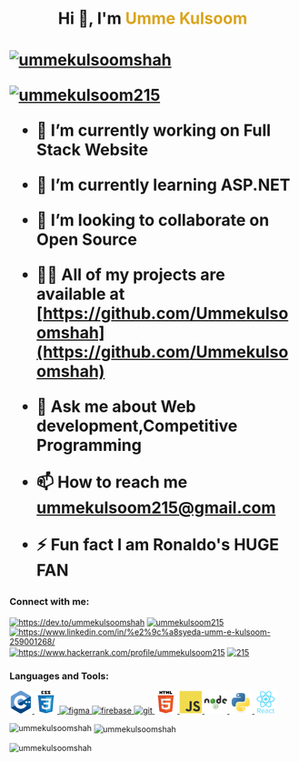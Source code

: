 <h1 align="center">Hi 👋, I'm <span style="color: goldenrod;">Umme Kulsoom</span><h1/>


<p align="left"> <a href="https://github.com/ryo-ma/github-profile-trophy"><img src="https://github-profile-trophy.vercel.app/?username=ummekulsoomshah" alt="ummekulsoomshah" /></a> </p>

<p align="left"> <a href="https://twitter.com/ummekulsoom215" target="blank"><img src="https://img.shields.io/twitter/follow/ummekulsoom215?logo=twitter&style=for-the-badge" alt="ummekulsoom215" /></a> </p>

- 🔭 I’m currently working on **Full Stack Website**

- 🌱 I’m currently learning **ASP.NET**

- 👯 I’m looking to collaborate on **Open Source**

- 👨‍💻 All of my projects are available at [https://github.com/Ummekulsoomshah](https://github.com/Ummekulsoomshah)

- 💬 Ask me about **Web development,Competitive Programming**

- 📫 How to reach me **ummekulsoom215@gmail.com**

- ⚡ Fun fact **I am Ronaldo's HUGE FAN**

<h3 align="left">Connect with me:</h3>
<p align="left">
<a href="[https://dev.to/https://dev.to/ummekulsoomshah](https://dev.to/ummekulsoomshah)" target="blank"><img align="center" src="https://raw.githubusercontent.com/rahuldkjain/github-profile-readme-generator/master/src/images/icons/Social/devto.svg" alt="https://dev.to/ummekulsoomshah" height="30" width="40" /></a>
<a href="https://twitter.com/ummekulsoom215" target="blank"><img align="center" src="https://raw.githubusercontent.com/rahuldkjain/github-profile-readme-generator/master/src/images/icons/Social/twitter.svg" alt="ummekulsoom215" height="30" width="40" /></a>
<a href="https://www.linkedin.com/in/%e2%9c%a8syeda-umm-e-kulsoom-259001268/" target="blank"><img align="center" src="https://raw.githubusercontent.com/rahuldkjain/github-profile-readme-generator/master/src/images/icons/Social/linked-in-alt.svg" alt="https://www.linkedin.com/in/%e2%9c%a8syeda-umm-e-kulsoom-259001268/" height="30" width="40" /></a>
<a href="https://www.hackerrank.com/https://www.hackerrank.com/profile/ummekulsoom215" target="blank"><img align="center" src="https://raw.githubusercontent.com/rahuldkjain/github-profile-readme-generator/master/src/images/icons/Social/hackerrank.svg" alt="https://www.hackerrank.com/profile/ummekulsoom215" height="30" width="40" /></a>
<a href="https://discord.gg/215" target="blank"><img align="center" src="https://raw.githubusercontent.com/rahuldkjain/github-profile-readme-generator/master/src/images/icons/Social/discord.svg" alt="215" height="30" width="40" /></a>
</p>

<h3 align="left">Languages and Tools:</h3>
<p align="left"> <a href="https://www.w3schools.com/cpp/" target="_blank" rel="noreferrer"> <img src="https://raw.githubusercontent.com/devicons/devicon/master/icons/cplusplus/cplusplus-original.svg" alt="cplusplus" width="40" height="40"/> </a> <a href="https://www.w3schools.com/css/" target="_blank" rel="noreferrer"> <img src="https://raw.githubusercontent.com/devicons/devicon/master/icons/css3/css3-original-wordmark.svg" alt="css3" width="40" height="40"/> </a> <a href="https://www.figma.com/" target="_blank" rel="noreferrer"> <img src="https://www.vectorlogo.zone/logos/figma/figma-icon.svg" alt="figma" width="40" height="40"/> </a> <a href="https://firebase.google.com/" target="_blank" rel="noreferrer"> <img src="https://www.vectorlogo.zone/logos/firebase/firebase-icon.svg" alt="firebase" width="40" height="40"/> </a> <a href="https://git-scm.com/" target="_blank" rel="noreferrer"> <img src="https://www.vectorlogo.zone/logos/git-scm/git-scm-icon.svg" alt="git" width="40" height="40"/> </a> <a href="https://www.w3.org/html/" target="_blank" rel="noreferrer"> <img src="https://raw.githubusercontent.com/devicons/devicon/master/icons/html5/html5-original-wordmark.svg" alt="html5" width="40" height="40"/> </a> <a href="https://developer.mozilla.org/en-US/docs/Web/JavaScript" target="_blank" rel="noreferrer"> <img src="https://raw.githubusercontent.com/devicons/devicon/master/icons/javascript/javascript-original.svg" alt="javascript" width="40" height="40"/> </a> <a href="https://nodejs.org" target="_blank" rel="noreferrer"> <img src="https://raw.githubusercontent.com/devicons/devicon/master/icons/nodejs/nodejs-original-wordmark.svg" alt="nodejs" width="40" height="40"/> </a> <a href="https://www.python.org" target="_blank" rel="noreferrer"> <img src="https://raw.githubusercontent.com/devicons/devicon/master/icons/python/python-original.svg" alt="python" width="40" height="40"/> </a> <a href="https://reactjs.org/" target="_blank" rel="noreferrer"> <img src="https://raw.githubusercontent.com/devicons/devicon/master/icons/react/react-original-wordmark.svg" alt="react" width="40" height="40"/> </a> </p>

<p><img align="left" src="https://github-readme-stats.vercel.app/api/top-langs?username=ummekulsoomshah&show_icons=true&locale=en&layout=compact" alt="ummekulsoomshah" /></p>

<p>&nbsp;<img align="center" src="https://github-readme-stats.vercel.app/api?username=ummekulsoomshah&show_icons=true&locale=en" alt="ummekulsoomshah" /></p>

<p><img align="center" src="https://github-readme-streak-stats.herokuapp.com/?user=ummekulsoomshah&" alt="ummekulsoomshah" /></p>
